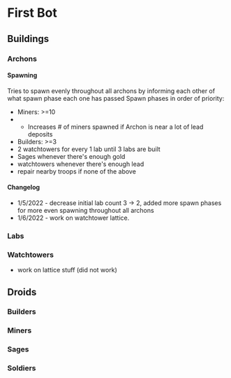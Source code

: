 # First Bot

## Buildings
### Archons
#### Spawning
Tries to spawn evenly throughout all archons by informing each other of what spawn phase each one has passed
Spawn phases in order of priority:
- Miners: >=10
- - Increases # of miners spawned if Archon is near a lot of lead deposits
- Builders: >=3
- 2 watchtowers for every 1 lab until 3 labs are built
- Sages whenever there's enough gold
- watchtowers whenever there's enough lead
- repair nearby troops if none of the above

#### Changelog
- 1/5/2022 - decrease initial lab count 3 -> 2, added more spawn phases for more even spawning throughout all archons
- 1/6/2022 - work on watchtower lattice.
### Labs
### Watchtowers
- work on lattice stuff (did not work)
## Droids
### Builders
### Miners
### Sages
### Soldiers